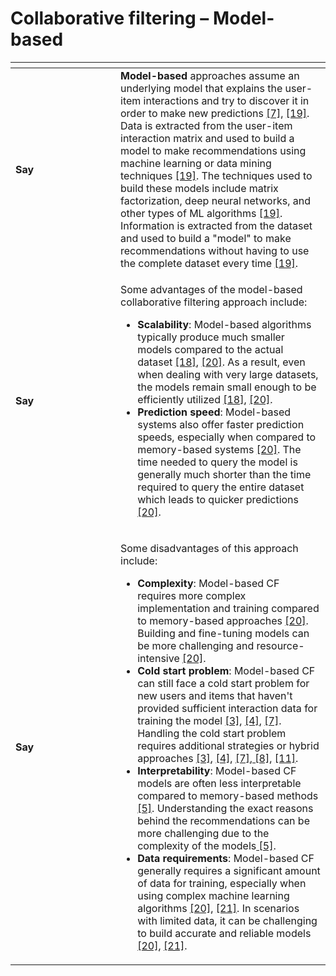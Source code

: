 # Collaborative filtering – Model-based



<table data-header-hidden><thead><tr><th width="152"></th><th></th></tr></thead><tbody><tr><td><strong>Say</strong></td><td><strong>Model-based</strong> approaches assume an underlying model that explains the user-item interactions and try to discover it in order to make new predictions <a href="https://www.semanticscholar.org/paper/Recommender-Systems-Melville-Sindhwani/2ec03d77dab6242832079e345a83823aae3998dd">[7]</a>, <a href="https://link.springer.com/chapter/10.1007/978-3-319-29659-3_3">[19]</a>. Data is extracted from the user-item interaction matrix and used to build a model to make recommendations using machine learning or data mining techniques <a href="https://link.springer.com/chapter/10.1007/978-3-319-29659-3_3">[19]</a>. The techniques used to build these models include matrix factorization, deep neural networks, and other types of ML algorithms <a href="https://link.springer.com/chapter/10.1007/978-3-319-29659-3_3">[19]</a>. Information is extracted from the dataset and used to build a "model" to make recommendations without having to use the complete dataset every time <a href="https://link.springer.com/chapter/10.1007/978-3-319-29659-3_3">[19]</a>.</td></tr><tr><td><strong>Say</strong></td><td><p>Some advantages of the model-based collaborative filtering approach include:</p><ul><li><strong>Scalability</strong>: Model-based algorithms typically produce much smaller models compared to the actual dataset <a href="https://vitalflux.com/recommender-systems-in-machine-learning-examples">[18]</a>, <a href="https://www.cs.carleton.edu/cs_comps/0607/recommend/recommender/modelbased.html">[20]</a>. As a result, even when dealing with very large datasets, the models remain small enough to be efficiently utilized <a href="https://vitalflux.com/recommender-systems-in-machine-learning-examples">[18]</a>, <a href="https://www.cs.carleton.edu/cs_comps/0607/recommend/recommender/modelbased.html">[20]</a>.</li><li><strong>Prediction speed</strong>: Model-based systems also offer faster prediction speeds, especially when compared to memory-based systems <a href="https://www.cs.carleton.edu/cs_comps/0607/recommend/recommender/modelbased.html">[20]</a>. The time needed to query the model is generally much shorter than the time required to query the entire dataset which leads to quicker predictions <a href="https://www.cs.carleton.edu/cs_comps/0607/recommend/recommender/modelbased.html">[20]</a>.</li></ul></td></tr><tr><td><strong>Say</strong></td><td><p>Some disadvantages of this approach include:</p><ul><li><strong>Complexity</strong>: Model-based CF requires more complex implementation and training compared to memory-based approaches <a href="https://www.cs.carleton.edu/cs_comps/0607/recommend/recommender/modelbased.html">[20]</a>. Building and fine-tuning models can be more challenging and resource-intensive <a href="https://www.cs.carleton.edu/cs_comps/0607/recommend/recommender/modelbased.html">[20]</a>.</li><li><strong>Cold start problem</strong>: Model-based CF can still face a cold start problem for new users and items that haven't provided sufficient interaction data for training the model <a href="https://www.analyticssteps.com/blogs/what-are-recommendation-systems-machine-learning">[3]</a>, <a href="https://www.ijeat.org/wp-content/uploads/papers/v9i3/B4660129219.pdf">[4]</a>, <a href="https://www.semanticscholar.org/paper/Recommender-Systems-Melville-Sindhwani/2ec03d77dab6242832079e345a83823aae3998dd">[7]</a>. Handling the cold start problem requires additional strategies or hybrid approaches <a href="https://www.analyticssteps.com/blogs/what-are-recommendation-systems-machine-learning">[3]</a>,   <a href="https://www.ijeat.org/wp-content/uploads/papers/v9i3/B4660129219.pdf">[4]</a>, <a href="https://www.semanticscholar.org/paper/Recommender-Systems-Melville-Sindhwani/2ec03d77dab6242832079e345a83823aae3998dd">[7]</a>,<a href="https://www.altexsoft.com/blog/recommender-system-personalization/"> [8]</a>, <a href="https://maddevs.io/blog/recommender-system-using-machine-learning">[11]</a>.</li><li><strong>Interpretability</strong>: Model-based CF models are often less interpretable compared to memory-based methods<a href="https://medium.com/towards-data-science/introduction-to-recommender-systems-6c66cf15ada"> [5]</a>. Understanding the exact reasons behind the recommendations can be more challenging due to the complexity of the models<a href="https://medium.com/towards-data-science/introduction-to-recommender-systems-6c66cf15ada"> [5]</a>.</li><li><strong>Data requirements</strong>: Model-based CF generally requires a significant amount of data for training, especially when using complex machine learning algorithms <a href="https://www.cs.carleton.edu/cs_comps/0607/recommend/recommender/modelbased.html">[20]</a>, <a href="https://www.granify.com/blog/10-things-you-need-to-know-about-collaborative-filtering">[21]</a>. In scenarios with limited data, it can be challenging to build accurate and reliable models <a href="https://www.cs.carleton.edu/cs_comps/0607/recommend/recommender/modelbased.html">[20]</a>, <a href="https://www.granify.com/blog/10-things-you-need-to-know-about-collaborative-filtering">[21]</a>.</li></ul></td></tr></tbody></table>

